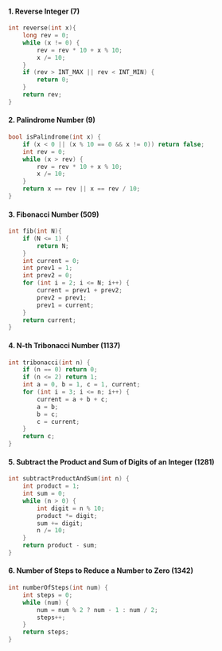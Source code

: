 #### 1. Reverse Integer (7)
```cpp
int reverse(int x){
    long rev = 0;
    while (x != 0) {
        rev = rev * 10 + x % 10;
        x /= 10;
    }
    if (rev > INT_MAX || rev < INT_MIN) {
        return 0;
    }
    return rev;
}
```

#### 2. Palindrome Number (9)
```cpp
bool isPalindrome(int x) {
    if (x < 0 || (x % 10 == 0 && x != 0)) return false;
    int rev = 0;
    while (x > rev) {
        rev = rev * 10 + x % 10;
        x /= 10;
    }
    return x == rev || x == rev / 10;
}
```

#### 3. Fibonacci Number (509)
```cpp
int fib(int N){
    if (N <= 1) {
        return N;
    }
    int current = 0;
    int prev1 = 1;
    int prev2 = 0;
    for (int i = 2; i <= N; i++) {
        current = prev1 + prev2;
        prev2 = prev1;
        prev1 = current;
    }
    return current;
}
```

#### 4. N-th Tribonacci Number (1137)
```cpp
int tribonacci(int n) {
    if (n == 0) return 0;
    if (n <= 2) return 1;
    int a = 0, b = 1, c = 1, current;
    for (int i = 3; i <= n; i++) {
        current = a + b + c;
        a = b;
        b = c;
        c = current;
    }
    return c;
}
```

#### 5. Subtract the Product and Sum of Digits of an Integer (1281)
```cpp
int subtractProductAndSum(int n) {
    int product = 1;
    int sum = 0;
    while (n > 0) {
        int digit = n % 10;
        product *= digit;
        sum += digit;
        n /= 10;
    }
    return product - sum;
}
```

#### 6. Number of Steps to Reduce a Number to Zero (1342)
```cpp
int numberOfSteps(int num) {
    int steps = 0;
    while (num) {
        num = num % 2 ? num - 1 : num / 2;
        steps++;
    }
    return steps;
}
```